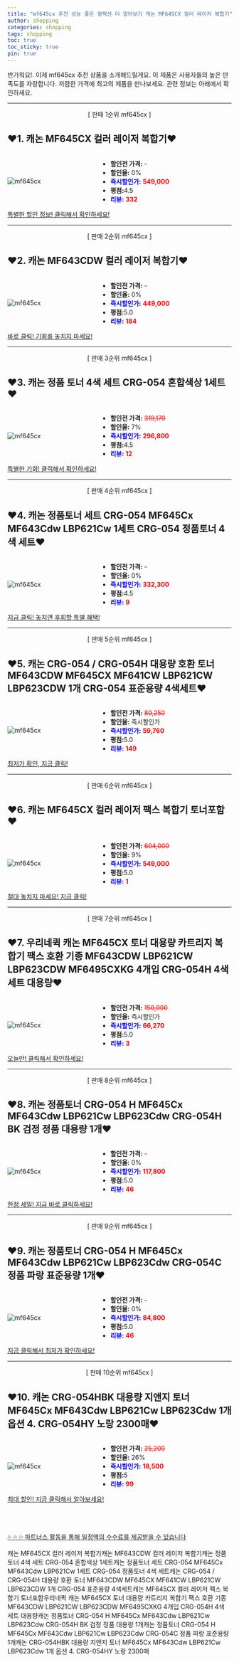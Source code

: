 ```yaml
---
title: "mf645cx 추천 성능 좋은 컬렉션 더 알아보기 캐논 MF645CX 컬러 레이저 복합기"
author: shopping
categories: shopping
tags: shopping
toc: true
toc_sticky: true
pin: true
---
```

반가워요!. 이제 mf645cx 추천 상품을 소개해드릴게요. 이 제품은 사용자들의 높은 만족도를 자랑합니다. 저렴한 가격에 최고의 제품을 만나보세요. 관련 정보는 아래에서 확인하세요.

---
<p class="toplist" style="margin: 0 auto; display: block; width: fit-content;">[ 판매 1순위 mf645cx ]</p>

<h2><strong>❤️1. 캐논 MF645CX 컬러 레이저 복합기❤️</strong></h2>

<div style="display: flex; align-items: center;">
    <div style="flex: 0.4;">
        <img src="https://thumbnail9.coupangcdn.com/thumbnails/remote/230x230ex/image/retail/images/1218654293112622-76fb14aa-3922-4973-a156-bc110348da75.jpg" alt="mf645cx" style="max-width: 100%;">
    </div>
    <div style="flex: 0.6; margin-left: 10px;">
        <ul>
            <li><strong>할인전 가격:</strong> <del style="color: red;">-</del></li>
            <li><strong>할인율:</strong> 0%</li>
            <li><span style='color:blue'><strong>즉시할인가:</strong></span> <span style='color:red'><strong>549,000</strong></span></li>
            <li><strong>평점:</strong>4.5</li>
            <li><span style='color:blue'><strong>리뷰:</strong></span> <span style='color:red'><strong>332</strong></span></li>
        </ul>
    </div>
</div>
<div class="center">
    <a href="https://William4Davisa.github.io?lptag=AF9450613&subid=githubio&pageKey=324196577&traceid=V0-153&itemId=1038052129&vendorItemId=5493242108" class="myButton">
        특별한 할인 정보! 클릭해서 확인하세요!
    </a>
</div>


---
<p class="toplist" style="margin: 0 auto; display: block; width: fit-content;">[ 판매 2순위 mf645cx ]</p>

<h2><strong>❤️2. 캐논 MF643CDW 컬러 레이저 복합기❤️</strong></h2>

<div style="display: flex; align-items: center;">
    <div style="flex: 0.4;">
        <img src="https://thumbnail10.coupangcdn.com/thumbnails/remote/230x230ex/image/retail/images/15068052116243-91497f58-6c1e-4b17-bda3-9db51f724c0d.jpg" alt="mf645cx" style="max-width: 100%;">
    </div>
    <div style="flex: 0.6; margin-left: 10px;">
        <ul>
            <li><strong>할인전 가격:</strong> <del style="color: red;">-</del></li>
            <li><strong>할인율:</strong> 0%</li>
            <li><span style='color:blue'><strong>즉시할인가:</strong></span> <span style='color:red'><strong>449,000</strong></span></li>
            <li><strong>평점:</strong>5.0</li>
            <li><span style='color:blue'><strong>리뷰:</strong></span> <span style='color:red'><strong>184</strong></span></li>
        </ul>
    </div>
</div>
<div class="center">
    <a href="https://William4Davisa.github.io?lptag=AF9450613&subid=githubio&pageKey=7211741622&traceid=V0-153&itemId=18252779487&vendorItemId=5493242206" class="myButton">
        바로 클릭! 기회를 놓치지 마세요!
    </a>
</div>


---
<p class="toplist" style="margin: 0 auto; display: block; width: fit-content;">[ 판매 3순위 mf645cx ]</p>

<h2><strong>❤️3. 캐논 정품 토너 4색 세트 CRG-054 혼합색상 1세트❤️</strong></h2>

<div style="display: flex; align-items: center;">
    <div style="flex: 0.4;">
        <img src="https://thumbnail8.coupangcdn.com/thumbnails/remote/230x230ex/image/retail/images/2021/06/10/9/2/75335205-3b0a-4fd8-b4d7-82423d9e7dc6.jpg" alt="mf645cx" style="max-width: 100%;">
    </div>
    <div style="flex: 0.6; margin-left: 10px;">
        <ul>
            <li><strong>할인전 가격:</strong> <del style="color: red;">319,170</del></li>
            <li><strong>할인율:</strong> 7%</li>
            <li><span style='color:blue'><strong>즉시할인가:</strong></span> <span style='color:red'><strong>296,800</strong></span></li>
            <li><strong>평점:</strong>4.5</li>
            <li><span style='color:blue'><strong>리뷰:</strong></span> <span style='color:red'><strong>12</strong></span></li>
        </ul>
    </div>
</div>
<div class="center">
    <a href="https://William4Davisa.github.io?lptag=AF9450613&subid=githubio&pageKey=5652695782&traceid=V0-153&itemId=9255372402&vendorItemId=76540966280" class="myButton">
        특별한 기회! 클릭해서 확인하세요!
    </a>
</div>


---
<p class="toplist" style="margin: 0 auto; display: block; width: fit-content;">[ 판매 4순위 mf645cx ]</p>

<h2><strong>❤️4. 캐논 정품토너 세트 CRG-054 MF645Cx MF643Cdw LBP621Cw 1세트 CRG-054 정품토너 4색 세트❤️</strong></h2>

<div style="display: flex; align-items: center;">
    <div style="flex: 0.4;">
        <img src="https://thumbnail7.coupangcdn.com/thumbnails/remote/230x230ex/image/vendor_inventory/fedf/f407e570f07afc4a4aff1809589f132329c5de163a192e758045c814143b.jpg" alt="mf645cx" style="max-width: 100%;">
    </div>
    <div style="flex: 0.6; margin-left: 10px;">
        <ul>
            <li><strong>할인전 가격:</strong> <del style="color: red;">-</del></li>
            <li><strong>할인율:</strong> 0%</li>
            <li><span style='color:blue'><strong>즉시할인가:</strong></span> <span style='color:red'><strong>332,300</strong></span></li>
            <li><strong>평점:</strong>4.5</li>
            <li><span style='color:blue'><strong>리뷰:</strong></span> <span style='color:red'><strong>9</strong></span></li>
        </ul>
    </div>
</div>
<div class="center">
    <a href="https://William4Davisa.github.io?lptag=AF9450613&subid=githubio&pageKey=6194718657&traceid=V0-153&itemId=12253881609&vendorItemId=79524485816" class="myButton">
        지금 클릭! 놓치면 후회할 특별 혜택!
    </a>
</div>


---
<p class="toplist" style="margin: 0 auto; display: block; width: fit-content;">[ 판매 5순위 mf645cx ]</p>

<h2><strong>❤️5. 캐논 CRG-054 / CRG-054H 대용량 호환 토너 MF643CDW MF645CX MF641CW LBP621CW LBP623CDW 1개 CRG-054 표준용량 4색세트❤️</strong></h2>

<div style="display: flex; align-items: center;">
    <div style="flex: 0.4;">
        <img src="https://thumbnail10.coupangcdn.com/thumbnails/remote/230x230ex/image/vendor_inventory/1be6/1eb93b09ae18f79199fe257cf254f8ad7ef125200116e6c64c8b1f31cbaf.jpg" alt="mf645cx" style="max-width: 100%;">
    </div>
    <div style="flex: 0.6; margin-left: 10px;">
        <ul>
            <li><strong>할인전 가격:</strong> <del style="color: red;">89,250</del></li>
            <li><strong>할인율:</strong> 즉시할인가</li>
            <li><span style='color:blue'><strong>즉시할인가:</strong></span> <span style='color:red'><strong>59,760</strong></span></li>
            <li><strong>평점:</strong>5.0</li>
            <li><span style='color:blue'><strong>리뷰:</strong></span> <span style='color:red'><strong>149</strong></span></li>
        </ul>
    </div>
</div>
<div class="center">
    <a href="https://William4Davisa.github.io?lptag=AF9450613&subid=githubio&pageKey=7699803690&traceid=V0-153&itemId=20612469283&vendorItemId=87686828936" class="myButton">
        최저가 확인, 지금 클릭!
    </a>
</div>


---
<p class="toplist" style="margin: 0 auto; display: block; width: fit-content;">[ 판매 6순위 mf645cx ]</p>

<h2><strong>❤️6. 캐논 MF645CX 컬러 레이저 팩스 복합기 토너포함❤️</strong></h2>

<div style="display: flex; align-items: center;">
    <div style="flex: 0.4;">
        <img src="https://thumbnail7.coupangcdn.com/thumbnails/remote/230x230ex/image/vendor_inventory/ee73/931bdb550a05280579f9c76a11562393a3ec95bafac1cc0649f69423f034.jpg" alt="mf645cx" style="max-width: 100%;">
    </div>
    <div style="flex: 0.6; margin-left: 10px;">
        <ul>
            <li><strong>할인전 가격:</strong> <del style="color: red;">604,000</del></li>
            <li><strong>할인율:</strong> 9%</li>
            <li><span style='color:blue'><strong>즉시할인가:</strong></span> <span style='color:red'><strong>549,000</strong></span></li>
            <li><strong>평점:</strong>5.0</li>
            <li><span style='color:blue'><strong>리뷰:</strong></span> <span style='color:red'><strong>1</strong></span></li>
        </ul>
    </div>
</div>
<div class="center">
    <a href="https://William4Davisa.github.io?lptag=AF9450613&subid=githubio&pageKey=7866132461&traceid=V0-153&itemId=21476482012&vendorItemId=88530721126" class="myButton">
        절대 놓치지 마세요! 지금 클릭!
    </a>
</div>


---
<p class="toplist" style="margin: 0 auto; display: block; width: fit-content;">[ 판매 7순위 mf645cx ]</p>

<h2><strong>❤️7. 우리네퀵 캐논 MF645CX 토너 대용량 카트리지 복합기 팩스 호환 기종 MF643CDW LBP621CW LBP623CDW MF6495CXKG 4개입 CRG-054H 4색 세트 대용량❤️</strong></h2>

<div style="display: flex; align-items: center;">
    <div style="flex: 0.4;">
        <img src="https://thumbnail8.coupangcdn.com/thumbnails/remote/230x230ex/image/vendor_inventory/37fd/d4d0147dcfd0d63cdd12371dea331a82a0db2a51a98552ee6422cba0310a.jpg" alt="mf645cx" style="max-width: 100%;">
    </div>
    <div style="flex: 0.6; margin-left: 10px;">
        <ul>
            <li><strong>할인전 가격:</strong> <del style="color: red;">150,000</del></li>
            <li><strong>할인율:</strong> 즉시할인가</li>
            <li><span style='color:blue'><strong>즉시할인가:</strong></span> <span style='color:red'><strong>66,270</strong></span></li>
            <li><strong>평점:</strong>5.0</li>
            <li><span style='color:blue'><strong>리뷰:</strong></span> <span style='color:red'><strong>3</strong></span></li>
        </ul>
    </div>
</div>
<div class="center">
    <a href="https://William4Davisa.github.io?lptag=AF9450613&subid=githubio&pageKey=8026393349&traceid=V0-153&itemId=22433027621&vendorItemId=89477651136" class="myButton">
        오늘만! 클릭해서 확인하세요!
    </a>
</div>


---
<p class="toplist" style="margin: 0 auto; display: block; width: fit-content;">[ 판매 8순위 mf645cx ]</p>

<h2><strong>❤️8. 캐논 정품토너 CRG-054 H MF645Cx MF643Cdw LBP621Cw LBP623Cdw CRG-054H BK 검정 정품 대용량 1개❤️</strong></h2>

<div style="display: flex; align-items: center;">
    <div style="flex: 0.4;">
        <img src="https://thumbnail7.coupangcdn.com/thumbnails/remote/230x230ex/image/vendor_inventory/5f27/216aea508b1276eb7238e1c4564d143dbc565a9d3cf741c9bc25da4a31f2.jpg" alt="mf645cx" style="max-width: 100%;">
    </div>
    <div style="flex: 0.6; margin-left: 10px;">
        <ul>
            <li><strong>할인전 가격:</strong> <del style="color: red;">-</del></li>
            <li><strong>할인율:</strong> 0%</li>
            <li><span style='color:blue'><strong>즉시할인가:</strong></span> <span style='color:red'><strong>117,800</strong></span></li>
            <li><strong>평점:</strong>5.0</li>
            <li><span style='color:blue'><strong>리뷰:</strong></span> <span style='color:red'><strong>46</strong></span></li>
        </ul>
    </div>
</div>
<div class="center">
    <a href="https://William4Davisa.github.io?lptag=AF9450613&subid=githubio&pageKey=7677520103&traceid=V0-153&itemId=14458684423&vendorItemId=70121746035" class="myButton">
        한정 세일! 지금 바로 클릭하세요!
    </a>
</div>


---
<p class="toplist" style="margin: 0 auto; display: block; width: fit-content;">[ 판매 9순위 mf645cx ]</p>

<h2><strong>❤️9. 캐논 정품토너 CRG-054 H MF645Cx MF643Cdw LBP621Cw LBP623Cdw CRG-054C 정품 파랑 표준용량 1개❤️</strong></h2>

<div style="display: flex; align-items: center;">
    <div style="flex: 0.4;">
        <img src="https://thumbnail7.coupangcdn.com/thumbnails/remote/230x230ex/image/vendor_inventory/5f27/216aea508b1276eb7238e1c4564d143dbc565a9d3cf741c9bc25da4a31f2.jpg" alt="mf645cx" style="max-width: 100%;">
    </div>
    <div style="flex: 0.6; margin-left: 10px;">
        <ul>
            <li><strong>할인전 가격:</strong> <del style="color: red;">-</del></li>
            <li><strong>할인율:</strong> 0%</li>
            <li><span style='color:blue'><strong>즉시할인가:</strong></span> <span style='color:red'><strong>84,800</strong></span></li>
            <li><strong>평점:</strong>5.0</li>
            <li><span style='color:blue'><strong>리뷰:</strong></span> <span style='color:red'><strong>46</strong></span></li>
        </ul>
    </div>
</div>
<div class="center">
    <a href="https://William4Davisa.github.io?lptag=AF9450613&subid=githubio&pageKey=7677520103&traceid=V0-153&itemId=14458684424&vendorItemId=70121746009" class="myButton">
        지금 클릭해서 최저가 확인하세요!
    </a>
</div>


---
<p class="toplist" style="margin: 0 auto; display: block; width: fit-content;">[ 판매 10순위 mf645cx ]</p>

<h2><strong>❤️10. 캐논 CRG-054HBK 대용량 지앤지 토너 MF645Cx MF643Cdw LBP621Cw LBP623Cdw 1개 옵션 4. CRG-054HY 노랑 2300매❤️</strong></h2>

<div style="display: flex; align-items: center;">
    <div style="flex: 0.4;">
        <img src="https://thumbnail9.coupangcdn.com/thumbnails/remote/230x230ex/image/vendor_inventory/6e8c/b1422c79542672e6521df590c74c2e10e5b0144ee31ac27bfb29d8c16a10.png" alt="mf645cx" style="max-width: 100%;">
    </div>
    <div style="flex: 0.6; margin-left: 10px;">
        <ul>
            <li><strong>할인전 가격:</strong> <del style="color: red;">25,200</del></li>
            <li><strong>할인율:</strong> 26%</li>
            <li><span style='color:blue'><strong>즉시할인가:</strong></span> <span style='color:red'><strong>18,500</strong></span></li>
            <li><strong>평점:</strong>5</li>
            <li><span style='color:blue'><strong>리뷰:</strong></span> <span style='color:red'><strong>99</strong></span></li>
        </ul>
    </div>
</div>
<div class="center">
    <a href="https://William4Davisa.github.io?lptag=AF9450613&subid=githubio&pageKey=8214801575&traceid=V0-153&itemId=23593477962&vendorItemId=90619345860" class="myButton">
        최대 할인! 지금 클릭해서 알아보세요!
    </a>
</div>

<br><br><br>[💦 💦 💦 파트너스 활동을 통해 일정액의 수수료를 제공받을 수 있습니다](https://link.coupang.com/a/bcpT2c)<br><br>캐논 MF645CX 컬러 레이저 복합기캐논 MF643CDW 컬러 레이저 복합기캐논 정품 토너 4색 세트 CRG-054 혼합색상 1세트캐논 정품토너 세트 CRG-054 MF645Cx MF643Cdw LBP621Cw 1세트 CRG-054 정품토너 4색 세트캐논 CRG-054 / CRG-054H 대용량 호환 토너 MF643CDW MF645CX MF641CW LBP621CW LBP623CDW 1개 CRG-054 표준용량 4색세트캐논 MF645CX 컬러 레이저 팩스 복합기 토너포함우리네퀵 캐논 MF645CX 토너 대용량 카트리지 복합기 팩스 호환 기종 MF643CDW LBP621CW LBP623CDW MF6495CXKG 4개입 CRG-054H 4색 세트 대용량캐논 정품토너 CRG-054 H MF645Cx MF643Cdw LBP621Cw LBP623Cdw CRG-054H BK 검정 정품 대용량 1개캐논 정품토너 CRG-054 H MF645Cx MF643Cdw LBP621Cw LBP623Cdw CRG-054C 정품 파랑 표준용량 1개캐논 CRG-054HBK 대용량 지앤지 토너 MF645Cx MF643Cdw LBP621Cw LBP623Cdw 1개 옵션 4. CRG-054HY 노랑 2300매